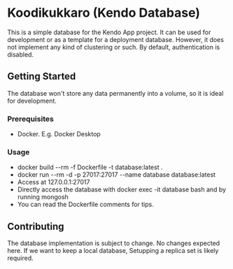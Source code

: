 # Koodikukkaro (Kendo Database)

This is a simple database for the Kendo App project.
It can be used for development or as a template for
a deployment database.  However, it does not implement
any kind of clustering or such.  By default, authentication
is disabled.

## Getting Started

The database won't store any data permanently into a volume,
so it is ideal for development.

### Prerequisites

- Docker. E.g. Docker Desktop

### Usage

- docker build --rm -f Dockerfile -t database:latest .
- docker run --rm -d -p 27017:27017 --name database database:latest
- Access at 127.0.0.1:27017
- Directly access the database with docker exec -it database bash
    and by running mongosh
- You can read the Dockerfile comments for tips.

## Contributing

The database implementation is subject to change. No changes
expected here. If we want to keep a local database, Setupping
a replica set is likely required.


